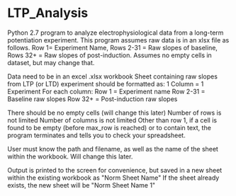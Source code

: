# LTP_Analysis

Python 2.7 program to analyze electrophysiological data from a long-term potentiation experiment. This program assumes raw data is in an xlsx file as follows. Row 1= Experiment Name, Rows 2-31 = Raw slopes of baseline, Rows 32+ = Raw slopes of post-induction. Assumes no empty cells in dataset, but may change that.

Data need to be in an excel .xlsx workbook 
Sheet containing raw slopes from LTP (or LTD) experiment should be formatted as:
  1 Column = 1 Experiment
    For each column:
      Row 1 = Experiment name
      Row 2-31 = Baseline raw slopes 
      Row 32+ = Post-induction raw slopes

There should be no empty cells (will change this later)
Number of rows is not limited
Number of columns is not limited
Other than row 1, if a cell is found to be empty (before max_row is reached) or to contain text, the program terminates and tells you to check your spreadsheet.

User must know the path and filename, as well as the name of the sheet within the workbook. Will change this later.

Output is printed to the screen for convenience, but saved in a new sheet within the existing workbook as "Norm Sheet Name"
If the sheet already exists, the new sheet will be "Norm Sheet Name 1"

